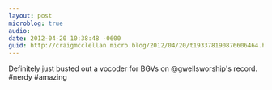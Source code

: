 ```yaml
---
layout: post
microblog: true
audio: 
date: 2012-04-20 10:38:48 -0600
guid: http://craigmcclellan.micro.blog/2012/04/20/t193378190876606464.html
---
```

Definitely just busted out a vocoder for BGVs on @gwellsworship's record. #nerdy #amazing
